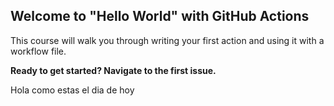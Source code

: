 ## Welcome to "Hello World" with GitHub Actions

This course will walk you through writing your first action and using it with a workflow file. 

**Ready to get started? Navigate to the first issue.**

Hola como estas el dia de hoy